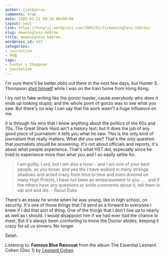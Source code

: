 ```yaml
---
author: jjackunrau
comments: true
date: 2005-02-21 09:38:00+00:00
layout: post
link: https://hungryj.wordpress.com/2005/02/21/meaningless-hebrew/
slug: meaningless-hebrew
title: meaningless hebrew
wordpress_id: 437
categories:
- journalism
- 中国
tags:
- hunter s thompson
- journalism
---
```


I'm sure there'll be better obits out there in the next few days, but Hunter S. Thompson [shot himself](http://www.cbc.ca/story/arts/national/2005/02/20/Arts/thompson-050221.html) while I was on the train home from Hong Kong.

I try not to fake writing like the gonzo master, cause everybody who does it ends up looking stupid, and the whole point of gonzo was to see what you saw.  But there's no way I can say that his work wasn't a huge influence on me.

It is through his lens that I know anything about the politics of the 60s and 70s.  The Great Shark Hunt ain't a history text, but it does the job of any good piece of journalism: it tells you what he saw.  This is the only kind of journalism that really matters.  What did you see?  That's the only question that journalists should be answering.  It's not about officials and reports, it's about what people experience.  That's what HST did, especially since he tried to experience more than what you and I so easily settle for.


<blockquote>I am guilty, Lord, but I am also a lover - and I am one of your best people, as you know; and yea tho I have walked in many strange shadows and acted crazy from time to time and even drooled on many High Priests, I have not been an embarassment to you . . . and if the others have any questions or snide comments about it, tell them to eat shit and die.
- Raoul Duke</blockquote>


There's an essay he wrote when he was young, like in high school, on security.  It's one of those things that I'd send as a forward to everyone I knew if I did that sort of thing.  One of the things that I don't live up to nearly as well as I should.  I would disappoint him if we had ever had the chance to meet.  But it's always been comforting to know the Doctor abides, keeping it crazy for all us sinners.  No longer.

Selah.

Listening to: **Famous Blue Raincoat** from the album The Essential Leonard Cohen (Disc 1)
by [Leonard Cohen](http://www.google.com/search?q=%22Leonard%20Cohen%22)
